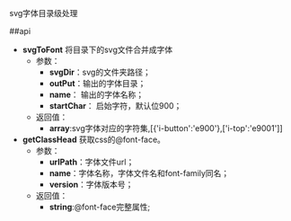 svg字体目录级处理

##api
* **svgToFont** 将目录下的svg文件合并成字体
 	* 参数：
		* **svgDir**：svg的文件夹路径；
		* **outPut**：输出的字体目录；
		* **name**： 输出的字体名称；
		* **startChar**： 启始字符，默认位900；
	* 返回值：
		* **array**:svg字体对应的字符集,[{'i-button':'e900'},['i-top':'e9001']]
* **getClassHead** 获取css的@font-face。
	* 参数：
		* **urlPath**：字体文件url；
		* **name**：字体名称，字体文件名和font-family同名；
		* **version**：字体版本号；
	* 返回值：
		* **string**:@font-face完整属性;
		